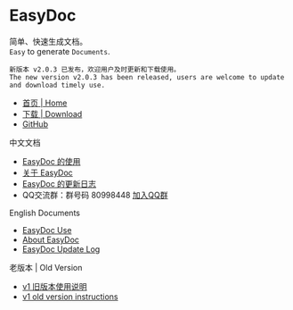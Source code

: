 # EasyDoc

简单、快速生成文档。  
`Easy` to generate `Documents`.  

`新版本 v2.0.3 已发布，欢迎用户及时更新和下载使用。`  
`The new version v2.0.3 has been released, users are welcome to update and download timely use.`  

- [首页 | Home](/)
- [下载 | Download](/download)
- [GitHub](https://github.com/wuyumin/easydoc)

中文文档

- [EasyDoc 的使用](/zh-cn)
- [关于 EasyDoc](/zh-cn/info.html)
- [EasyDoc 的更新日志](/zh-cn/log.html)
- QQ交流群：群号码 80998448 [加入QQ群](https://shang.qq.com/wpa/qunwpa?idkey=e8c0258f779fa73a7d503871d2ff0f8da5698233b79f4e29836471a1d7491494)

English Documents

- [EasyDoc Use](/en)
- [About EasyDoc](/en/info.html)
- [EasyDoc Update Log](/en/log.html)

老版本 | Old Version

- [v1 旧版本使用说明](/v1/zh-cn)
- [v1 old version instructions](/v1/en)
